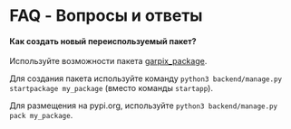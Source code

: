 # FAQ - Вопросы и ответы

#### Как создать новый переиспользуемый пакет?

Используйте возможности пакета [garpix_package](https://github.com/garpixcms/garpix_package).

Для создания пакета используйте команду `python3 backend/manage.py startpackage my_package` (вместо команды `startapp`).

Для размещения на pypi.org, используйте `python3 backend/manage.py pack my_package`.
